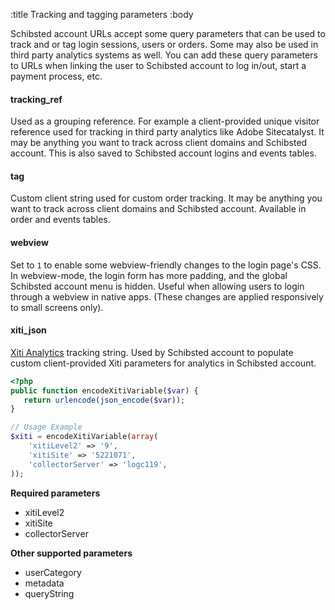 :title Tracking and tagging parameters
:body

Schibsted account URLs accept some query parameters that can be used to track and or tag
login sessions, users or orders. Some may also be used in third party analytics
systems as well. You can add these query parameters to URLs when linking the
user to Schibsted account to log in/out, start a payment process, etc.

#### tracking_ref

Used as a grouping reference. For example a client-provided unique visitor reference used for tracking in third party
analytics like Adobe Sitecatalyst. It may be anything you want to track across client domains and Schibsted account. 
This is also saved to Schibsted account logins and events tables. 

#### tag

Custom client string used for custom order tracking. It may be anything you want to track across client domains and Schibsted account. 
Available in order and events tables.

#### webview

Set to `1` to enable some webview-friendly changes to the login page's CSS. In
webview-mode, the login form has more padding, and the global Schibsted account menu is
hidden. Useful when allowing users to login through a webview in native apps.
(These changes are applied responsively to small screens only).

#### xiti_json

<a href="http://www.xiti.com/en/">Xiti Analytics</a> tracking string. Used by
Schibsted account to populate custom client-provided Xiti parameters for analytics in Schibsted account.

```php
<?php
public function encodeXitiVariable($var) {
   return urlencode(json_encode($var));
}    

// Usage Example
$xiti = encodeXitiVariable(array(
    'xitiLevel2' => '9',
    'xitiSite' => '5221071',
    'collectorServer' => 'logc119',
));
```

**Required parameters**

- xitiLevel2
- xitiSite
- collectorServer

**Other supported parameters**

- userCategory
- metadata
- queryString
